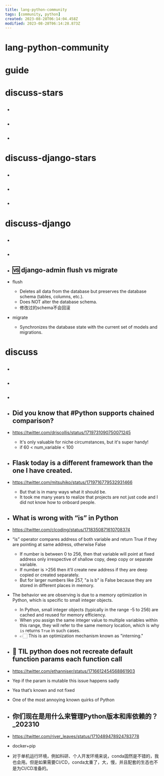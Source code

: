 ```yaml
---
title: lang-python-community
tags: [community, python]
created: 2023-08-28T06:14:04.458Z
modified: 2023-08-28T06:14:28.873Z
---
```


# lang-python-community

# guide

# discuss-stars
- ## 

- ## 

- ## 
# discuss-django-stars
- ## 

- ## 

- ## 
# discuss-django
- ## 

- ## 

- ## 🆚 django-admin flush vs migrate
- flush
  - Deletes all data from the database but preserves the database schema (tables, columns, etc.).
  - Does NOT alter the database schema.
  - 修改过的schema不会回滚

- migrate
  - Synchronizes the database state with the current set of models and migrations.
# discuss
- ## 

- ## 

- ## 

- ## Did you know that #Python supports chained comparison? 
- https://twitter.com/driscollis/status/1719731090750071245
  - It's only valuable for niche circumstances, but it's super handy!
  - if 60 < num_variable < 100

- ## Flask today is a different framework than the one I have created. 
- https://twitter.com/mitsuhiko/status/1719716779532931466
  - But that is in many ways what it should be. 
  - It took me many years to realize that projects are not just code and I did not know how to onboard people.

- ## What is wrong with “is” in Python
- https://twitter.com/clcoding/status/1718350871610708374
- “is” operator compares address of both variable and return True if they are pointing at same address, otherwise False
  - If number is between 0 to 256, then that variable will point at fixed address only irrespective of shallow copy, deep copy or separate variable.
  - If number is >256 then it’ll create new address if they are deep copied or created separately.
  - But for larger numbers like 257, "a is b" is False because they are stored in different places in memory.

- The behavior we are observing is due to a memory optimization in Python, which is specific to small integer objects. 
  - In Python, small integer objects (typically in the range -5 to 256) are cached and reused for memory efficiency. 
  - When you assign the same integer value to multiple variables within this range, they will refer to the same memory location, which is why `is` returns `True` in such cases. 
  - 👉🏻 This is an optimization mechanism known as "interning."

- ## 🧐 TIL python does not recreate default function params each function call
- https://twitter.com/ethanniser/status/1716612454568861903
- Yep if the param is mutable this issue happens sadly
- Yea that’s known and not fixed
- One of the most annoying known quirks of Python

- ## 你们现在是用什么来管理Python版本和库依赖的？_202310
- https://twitter.com/river_leaves/status/1710489478924783778
- docker+pip
- 对于单机运行环境，例如科研、个人开发环境来说，conda固然是不错的，我也会用。但是如果需要CI/CD，conda太重了，大，慢，并且配套的生态也不是为CI/CD准备的。
